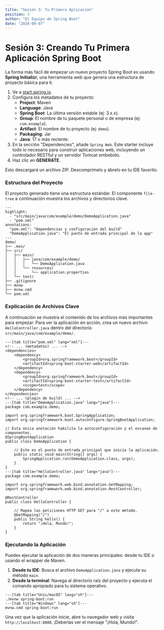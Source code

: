 ```yaml
---
title: "Sesión 3: Tu Primera Aplicación"
position: 3
author: "El Equipo de Spring Boot"
date: "2024-09-07"
---
```


# Sesión 3: Creando Tu Primera Aplicación Spring Boot

La forma más fácil de empezar un nuevo proyecto Spring Boot es usando **Spring Initializr**, una herramienta web que genera una estructura de proyecto básica para ti.

1.  Ve a [start.spring.io](https://start.spring.io).
2.  Configura los metadatos de tu proyecto:
    - **Project**: Maven
    - **Language**: Java
    - **Spring Boot**: La última versión estable (ej: 3.x.x).
    - **Group**: El nombre de tu paquete personal o de empresa (ej: `com.example`).
    - **Artifact**: El nombre de tu proyecto (ej: `demo`).
    - **Packaging**: Jar
    - **Java**: 17 o más reciente.
3.  En la sección "Dependencies", añade `Spring Web`. Este starter incluye todo lo necesario para construir aplicaciones web, incluyendo un controlador RESTful y un servidor Tomcat embebido.
4.  Haz clic en **GENERATE**.

Esto descargará un archivo ZIP. Descomprímelo y ábrelo en tu IDE favorito.

### Estructura del Proyecto

El proyecto generado tiene una estructura estándar. El componente `file-tree` a continuación muestra los archivos y directorios clave.

```file-tree
---
highlight:
  - "src/main/java/com/example/demo/DemoApplication.java"
  - "pom.xml"
annotations:
  "pom.xml": "Dependencias y configuración del build"
  "DemoApplication.java": "El punto de entrada principal de la app"
---
demo/
├── .mvn/
├── src/
│   ├── main/
│   │   ├── java/com/example/demo/
│   │   │   └── DemoApplication.java
│   │   └── resources/
│   │       └── application.properties
│   └── test/
├── .gitignore
├── mvnw
├── mvnw.cmd
└── pom.xml
```

### Explicación de Archivos Clave

A continuación se muestra el contenido de los archivos más importantes para empezar. Para ver la aplicación en acción, crea un nuevo archivo `HelloController.java` dentro del directorio `src/main/java/com/example/demo/`.

```tabs
---[tab title="pom.xml" lang="xml"]---
<!-- ... (metadatos) ... -->
<dependencies>
    <dependency>
        <groupId>org.springframework.boot</groupId>
        <artifactId>spring-boot-starter-web</artifactId>
    </dependency>
    <dependency>
        <groupId>org.springframework.boot</groupId>
        <artifactId>spring-boot-starter-test</artifactId>
        <scope>test</scope>
    </dependency>
</dependencies>
<!-- ... (plugin de build) ... -->
---[tab title="DemoApplication.java" lang="java"]---
package com.example.demo;

import org.springframework.boot.SpringApplication;
import org.springframework.boot.autoconfigure.SpringBootApplication;

// Esta única anotación habilita la autoconfiguración y el escaneo de componentes.
@SpringBootApplication
public class DemoApplication {

    // Este es el punto de entrada principal que inicia la aplicación.
    public static void main(String[] args) {
        SpringApplication.run(DemoApplication.class, args);
    }
}
---[tab title="HelloController.java" lang="java"]---
package com.example.demo;

import org.springframework.web.bind.annotation.GetMapping;
import org.springframework.web.bind.annotation.RestController;

@RestController
public class HelloController {

    // Mapea las peticiones HTTP GET para "/" a este método.
    @GetMapping("/")
    public String hello() {
        return "¡Hola, Mundo!";
    }
}
```

### Ejecutando la Aplicación

Puedes ejecutar la aplicación de dos maneras principales: desde tu IDE o usando el wrapper de Maven.

1.  **Desde tu IDE**: Busca el archivo `DemoApplication.java` y ejecuta su método `main`.
2.  **Desde la terminal**: Navega al directorio raíz del proyecto y ejecuta el comando apropiado para tu sistema operativo.

```tabs
---[tab title="Unix/macOS" lang="sh"]---
./mvnw spring-boot:run
---[tab title="Windows" lang="sh"]---
mvnw.cmd spring-boot:run
```

Una vez que la aplicación inicie, abre tu navegador web y visita `http://localhost:8080`. ¡Deberías ver el mensaje "¡Hola, Mundo!".